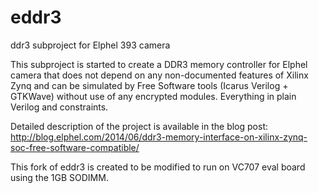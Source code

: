 eddr3
=====

ddr3 subproject for Elphel 393 camera

This subproject is started to create a DDR3 memory controller for Elphel camera that does not depend on any non-documented
features of Xilinx Zynq and can be simulated by Free Software tools (Icarus Verilog + GTKWave) without use of any encrypted
modules. Everything in plain Verilog and constraints.

Detailed description of the project is available in the blog post: http://blog.elphel.com/2014/06/ddr3-memory-interface-on-xilinx-zynq-soc-free-software-compatible/

This fork of eddr3 is created to be modified to run on VC707 eval board using the 1GB SODIMM.
